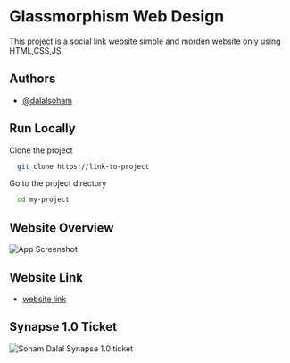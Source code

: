 
# Glassmorphism Web Design

This project is a social link website simple and morden website only using HTML,CSS,JS.

## Authors

- [@dalalsoham](https://github.com/dalalsoham)


## Run Locally

Clone the project

```bash
  git clone https://link-to-project
```

Go to the project directory

```bash
  cd my-project
```




## Website Overview

![App Screenshot](https://i.postimg.cc/hty4Nb16/Screenshot-2023-01-06-223346.png)


## Website Link
- [website link](https://dalalsoham.github.io/social-link-glass-design.github.io/)
## Synapse 1.0 Ticket

![Soham Dalal Synapse 1.0 ticket](https://i.postimg.cc/2659WJZz/Soham.png)